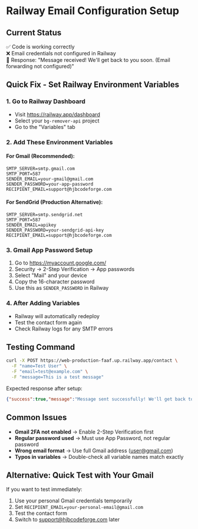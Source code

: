 # Railway Email Configuration Setup

## Current Status
✅ Code is working correctly  
❌ Email credentials not configured in Railway  
📧 Response: "Message received! We'll get back to you soon. (Email forwarding not configured)"

## Quick Fix - Set Railway Environment Variables

### 1. Go to Railway Dashboard
- Visit https://railway.app/dashboard
- Select your `bg-remover-api` project
- Go to the "Variables" tab

### 2. Add These Environment Variables

#### For Gmail (Recommended):
```
SMTP_SERVER=smtp.gmail.com
SMTP_PORT=587
SENDER_EMAIL=your-gmail@gmail.com
SENDER_PASSWORD=your-app-password
RECIPIENT_EMAIL=support@hjbcodeforge.com
```

#### For SendGrid (Production Alternative):
```
SMTP_SERVER=smtp.sendgrid.net
SMTP_PORT=587
SENDER_EMAIL=apikey
SENDER_PASSWORD=your-sendgrid-api-key
RECIPIENT_EMAIL=support@hjbcodeforge.com
```

### 3. Gmail App Password Setup
1. Go to https://myaccount.google.com/
2. Security → 2-Step Verification → App passwords
3. Select "Mail" and your device
4. Copy the 16-character password
5. Use this as `SENDER_PASSWORD` in Railway

### 4. After Adding Variables
- Railway will automatically redeploy
- Test the contact form again
- Check Railway logs for any SMTP errors

## Testing Command
```bash
curl -X POST https://web-production-faaf.up.railway.app/contact \
  -F "name=Test User" \
  -F "email=test@example.com" \
  -F "message=This is a test message"
```

Expected response after setup:
```json
{"success":true,"message":"Message sent successfully! We'll get back to you as soon as possible."}
```

## Common Issues
- **Gmail 2FA not enabled** → Enable 2-Step Verification first
- **Regular password used** → Must use App Password, not regular password
- **Wrong email format** → Use full Gmail address (user@gmail.com)
- **Typos in variables** → Double-check all variable names match exactly

## Alternative: Quick Test with Your Gmail
If you want to test immediately:
1. Use your personal Gmail credentials temporarily
2. Set `RECIPIENT_EMAIL=your-personal-email@gmail.com`
3. Test the contact form
4. Switch to support@hjbcodeforge.com later
